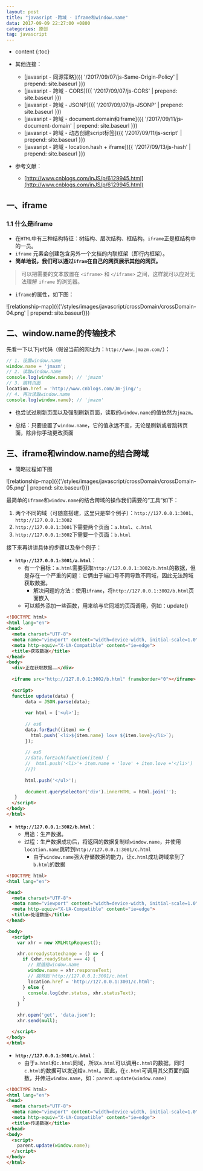 ```yaml
---
layout: post
title: "javasript -跨域 - Iframe和window.name"
data: 2017-09-09 22:27:00 +0800
categories: 原创
tag: javascript
---
```

* content
{:toc}

* 其他连接：
    + [javasript - 同源策略]({{ '/2017/09/07/js-Same-Origin-Policy' | prepend: site.baseurl }})
    + [javasript - 跨域 - CORS]({{ '/2017/09/07/js-CORS' | prepend: site.baseurl }})
    + [javasript - 跨域 - JSONP]({{ '/2017/09/07/js-JSONP' | prepend: site.baseurl }})
    + [javasript - 跨域 - document.domain和iframe]({{ '/2017/09/11/js-document-domain' | prepend: site.baseurl }})
    + [javasript - 跨域 - 动态创建script标签]({{ '/2017/09/11/js-script' | prepend: site.baseurl }})
    + [javasript - 跨域 - location.hash + iframe]({{ '/2017/09/13/js-hash' | prepend: site.baseurl }})

* 参考文献：
    * [http://www.cnblogs.com/inJS/p/6129945.html](http://www.cnblogs.com/inJS/p/6129945.html)
    
<!-- more -->

## 一、iframe

### 1.1 什么是iframe

* 在`HTML`中有三种结构特征：树结构、层次结构、框结构。`iframe`正是框结构中的一员。
* `iframe` 元素会创建包含另外一个文档的内联框架（即行内框架）。
* **简单地说，我们可以通过`ifram`在自己的网页展示其他的网页。**

> 可以把需要的文本放置在 `<iframe>` 和 `</iframe>` 之间，这样就可以应对无法理解 `iframe` 的浏览器。

* `iframe`的属性，如下图：

![relationship-map]({{'/styles/images/javascript/crossDomain/crossDomain-04.png' | prepend: site.baseurl}})

## 二、window.name的传输技术

先看一下以下js代码（假设当前的网址为：`http://www.jmazm.com/`）：

```js
// 1. 设置window.name
window.name = 'jmazm';
// 2. 读取window.name
console.log(window.name); // 'jmazm'
// 3. 跳转页面
location.href = 'http://www.cnblogs.com/Jm-jing/';
// 4. 再次读取window.name
console.log(window.name); // 'jmazm'
```

* 也尝试过刷新页面以及强制刷新页面，读取的`window.name`的值依然为`jmazm`。

* 总结：只要设置了`window.name`，它的值永远不变，无论是刷新或者跳转页面，除非你手动更改页面

## 三、iframe和window.name的结合跨域

* 简略过程如下图

![relationship-map]({{'/styles/images/javascript/crossDomain/crossDomain-05.png' | prepend: site.baseurl}})

最简单的`iframe`和`window.name`的结合跨域的操作我们需要的“工具”如下：
    
1. 两个不同的域（可随意搭建，这里只是举个例子）：`http://127.0.0.1:3001`、`http://127.0.0.1:3002`
2. `http://127.0.0.1:3001`下需要两个页面：`a.html`、`c.html`
3. `http://127.0.0.1:3002`下需要一个页面：`b.html`

接下来再讲讲具体的步骤以及举个例子：

* **`http://127.0.0.1:3001/a.html`**：
    * 有一个目标：`a.html`需要获取`http://127.0.0.1:3002/b.html`的数据，但是存在一个严重的问题：它俩由于端口号不同导致不同域，因此无法跨域获取数据。
        * 解决问题的方法：使用`iframe`，将`http://127.0.0.1:3002/b.html`页面嵌入
    * 可以额外添加一些函数，用来给与它同域的页面调用，例如：update()

```html
<!DOCTYPE html>
<html lang="en">
<head>
  <meta charset="UTF-8">
  <meta name="viewport" content="width=device-width, initial-scale=1.0">
  <meta http-equiv="X-UA-Compatible" content="ie=edge">
  <title>获取数据</title>
</head>
<body>
  <div>正在获取数据……</div>
  
  <iframe src="http://127.0.0.1:3002/b.html" frameborder="0"></iframe> 
  
  <script>
  function update(data) {
       data = JSON.parse(data);
    
       var html = ['<ul>'];
       
       // es6
       data.forEach((item) => {
         html.push(`<li>${item.name} love ${item.love}</li>`);
       });
       
       // es5
       //data.forEach(function(item) {
       //  html.push('<li>'+ item.name + 'love' + item.love +'</li>')
       //})
       
       html.push('</ul>');
    
       document.querySelector('div').innerHTML = html.join('');
   }
  </script>
</body>
</html>
```

* **`http://127.0.0.1:3002/b.html`**：
    * 用途：生产数据。
    * 过程：生产数据成功后，将返回的数据复制给`window.name`，并使用`location.name`跳转到`http://127.0.0.1:3001/c.html`
        * 由于`window.name`强大存储数据的能力，让`c.html`成功跨域拿到了`b.html`的数据
    
```html
<!DOCTYPE html>
<html lang="en">

<head>
  <meta charset="UTF-8">
  <meta name="viewport" content="width=device-width, initial-scale=1.0">
  <meta http-equiv="X-UA-Compatible" content="ie=edge">
  <title>处理数据</title>
</head>

<body>
  <script>
    var xhr = new XMLHttpRequest();

    xhr.onreadystatechange = () => {
      if (xhr.readyState === 4) {
        // 赋值给window.name
        window.name = xhr.responseText;
        // 跳转到'http://127.0.0.1:3001/c.html
        location.href = 'http://127.0.0.1:3001/c.html';
      } else {
        console.log(xhr.status, xhr.statusText);
      }
    }

    xhr.open('get', 'data.json');
    xhr.send(null);

  </script>
</body>
</html>
```

* **`http://127.0.0.1:3001/c.html`**：
    * 由于`a.html`和`c.html`同域，所以`a.html`可以调用`c.html`的数据，同时`c.html`的数据可以发送给`a.html`。因此，在`c.html`可调用其父页面的函数，并传进`window.name`，如：`parent.update(window.name)`

```html
<!DOCTYPE html>
<html lang="en">
<head>
  <meta charset="UTF-8">
  <meta name="viewport" content="width=device-width, initial-scale=1.0">
  <meta http-equiv="X-UA-Compatible" content="ie=edge">
  <title>传递数据</title>
</head>
<body>
  <script>
    parent.update(window.name);
  </script>
</body>
</html>

```